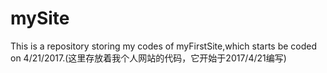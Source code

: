 # mySite
This is a repository storing my codes of myFirstSite,which starts be coded on 4/21/2017.(这里存放着我个人网站的代码，它开始于2017/4/21编写)
